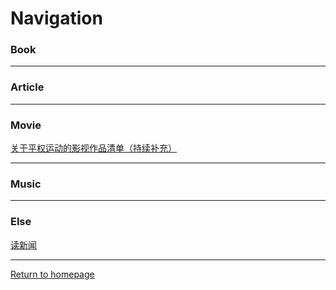 # Navigation

### Book  

-------
### Article  

-------
### Movie  
[关于平权运动的影视作品清单（持续补充）](https://www.douban.com/note/685312116/)

-------
### Music  

-------
### Else    
[读新闻](readnews.md)

-------
[Return to homepage](https://karwamey.github.io/)
